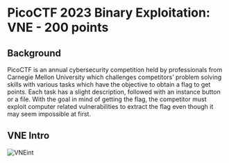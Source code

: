 # PicoCTF 2023 Binary Exploitation: VNE - 200 points #

## Background ##
PicoCTF is an annual cybersecurity competition held by professionals from Carnegie Mellon University which challenges competitors’ problem solving skills with various tasks which have the objective to obtain a flag to get points. Each task has a slight description, followed with an instance button or a file. With the goal in mind of getting the flag, the competitor must exploit computer related vulnerabilities to extract the flag even though it may seem impossible at first.

## VNE Intro ##
![VNEint](https://cdn.discordapp.com/attachments/803021452797411348/1087106130498568222/image.png)
